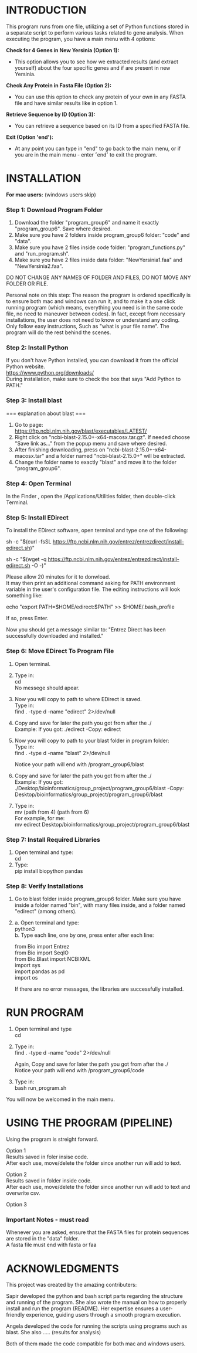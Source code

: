 # INTRODUCTION #

This program runs from one file, utilizing a set of Python functions stored in a separate script to perform various tasks related to gene analysis. 
When executing the program, you have a main menu with 4 options:

**Check for 4 Genes in New Yersinia (Option 1):**
  * This option allows you to see how we extracted results (and extract yourself) about the four specific genes and if are present in new Yersinia.

**Check Any Protein in Fasta File (Option 2):** 
  * You can use this option to check any protein of your own in any FASTA file and have similar results like in option 1.

**Retrieve Sequence by ID (Option 3):**
  * You can retrieve a sequence based on its ID from a specified FASTA file.

**Exit (Option 'end'):**
  * At any point you can type in "end" to go back to the main menu, or if you are in the main menu - enter ׳end׳ to exit the program.


# INSTALLATION #

**For mac users:** (windows users skip)

### Step 1: Download Program Folder  
  1. Download the folder "program_group6" and name it exactly "program_group6". Save where desired.
  2. Make sure you have 2 folders inside program_group6 folder: "code" and "data".
  3. Make sure you have 2 files inside code folder: "program_functions.py" and "run_program.sh".
  4. Make sure you have 2 files inside data folder: "NewYersinia1.faa" and "NewYersinia2.faa".

DO NOT CHANGE ANY NAMES OF FOLDER AND FILES, DO NOT MOVE ANY FOLDER OR FILE.

Personal note on this step: The reason the program is ordered specifically is to ensure both mac and windows can run it, and to make it a one click running program
(which means, everything you need is in the same code file, no need to maneuver between codes).
In fact, except from necessary installations, the user does not need to know or understand any coding. Only follow easy instructions,
Such as "what is your file name". The program will do the rest behind the scenes.


### Step 2: Install Python
  
  If you don't have Python installed, you can download it from the official Python website.   
  https://www.python.org/downloads/  
  During installation, make sure to check the box that says "Add Python to PATH."   

### Step 3: Install blast  

=== explanation about blast ===

  1. Go to page:   
  https://ftp.ncbi.nlm.nih.gov/blast/executables/LATEST/  
  2. Right click on "ncbi-blast-2.15.0+-x64-macosx.tar.gz". If needed choose "Save link as…" from the popup menu and save where desired.
  3. After finishing downloading, press on "ncbi-blast-2.15.0+-x64-macosx.tar" and a folder named "ncbi-blast-2.15.0+" will be extracted.
  4. Change the folder name to exactly "blast" and move it to the folder "program_group6".

### Step 4: Open Terminal  
  In the Finder , open the /Applications/Utilities folder, then double-click Terminal.


### Step 5: Install EDirect  

  To install the EDirect software, open terminal and type one of the following:  

  sh -c "$(curl -fsSL https://ftp.ncbi.nlm.nih.gov/entrez/entrezdirect/install-edirect.sh)"  

  sh -c "$(wget -q https://ftp.ncbi.nlm.nih.gov/entrez/entrezdirect/install-edirect.sh -O -)"  
    
  Please allow 20 minutes for it to donwload.   
  It may then print an additional command asking for PATH environment variable in the user's configuration file. The editing instructions will look something like:    
   
  echo "export PATH=\$HOME/edirect:\$PATH" >> $HOME/.bash_profile    
  
  If so, press Enter.  

  Now you should get a message similar to: "Entrez Direct has been successfully downloaded and installed."  

### Step 6: Move EDirect To Program File  

  1. Open terminal.  
  2. Type in:  
     cd  
  No messege should apear.  
  3. Now you will copy to path to where EDirect is saved.    
     Type in:   
     find . -type d -name "edirect" 2>/dev/null  
  4. Copy and save for later the path you got from after the ./    
     Example: If you got: ./edirect -Copy: edirect  
  5. Now you will copy to path to your blast folder in program folder:    
     Type in:    
     find . -type d -name "blast" 2>/dev/null  
  
     Notice your path will end with /program_group6/blast  
  6. Copy and save for later the path you got from after the ./  
     Example: If you got: ./Desktop/bioinformatics/group_project/program_group6/blast -Copy: Desktop/bioinformatics/group_project/program_group6/blast  
  7. Type in:  
     mv (path from 4) (path from 6)  
     For example, for me:  
     mv edirect Desktop/bioinformatics/group_project/program_group6/blast  
 
### Step 7: Install Required Libraries  
  1. Open terminal and type:  
     cd  
  2. Type:  
     pip install biopython pandas  

### Step 8: Verify Installations  
  1. Go to blast folder inside program_group6 folder. Make sure you have inside a folder named "bin", with many files inside, and a folder named "edirect" (among others).  
    
  2. a. Open terminal and type:  
        python3  
     b. Type each line, one by one, press enter after each line:  
  
        from Bio import Entrez  
        from Bio import SeqIO   
        from Bio.Blast import NCBIXML  
        import sys  
        import pandas as pd  
        import os   
  
     If there are no error messages, the libraries are successfully installed.  
  
# RUN PROGRAM #  

1. Open terminal and type  
   cd  
2. Type in:  
   find . -type d -name "code" 2>/dev/null  
  
   Again, Copy and save for later the path you got from after the ./  
   Notice your path will end with /program_group6/code  
     
3. Type in:  
   bash run_program.sh  
  
You will now be welcomed in the main menu.  
  
# USING THE PROGRAM (PIPELINE) #  
  
Using the program is streight forward.   
  
Option 1  
Results saved in foler insise code.  
After each use, move/delete the folder since another run will add to text.  
  
Option 2  
Results saved in folder inside code.  
After each use, move/delete the folder since another run will add to text and overwrite csv.  
  
Option 3  

  
### Important Notes - must read  
  
Whenever you are asked, ensure that the FASTA files for protein sequences are stored in the "data" folder.  
A fasta file must end with fasta or faa  

# ACKNOWLEDGMENTS #  
  
This project was created by the amazing contributers:  
  
Sapir developed the python and bash script parts regarding the structure and running of the program. She also wrote the manual on how to properly install and run the program (README). Her expertise ensures a user-friendly experience, guiding users through a smooth program execution.  

Angela developed the code for running the scripts using programs such as blast. She also ..... (results for analysis)  

Both of them made the code compatible for both mac and windows users.  
    
  

